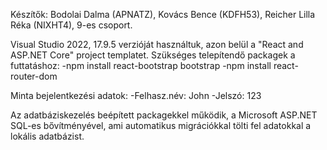 Készítők: Bodolai Dalma (APNATZ), Kovács Bence (KDFH53), Reicher Lilla Réka (NIXHT4), 9-es csoport.

Visual Studio 2022, 17.9.5 verzióját használtuk, azon belül a "React and ASP.NET Core" project templatet.
Szükséges telepítendő packagek a futtatáshoz:
-npm install react-bootstrap bootstrap
-npm install react-router-dom

Minta bejelentkezési adatok: 
-Felhasz.név: John 
-Jelszó: 123

Az adatbáziskezelés beépített packagekkel működik, a Microsoft ASP.NET SQL-es bővítményével, ami automatikus migrációkkal tölti fel adatokkal a lokális adatbázist.
